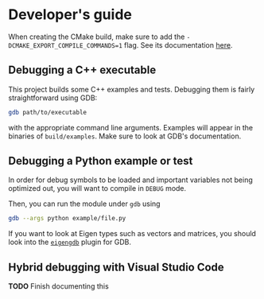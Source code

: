 # Developer's guide

When creating the CMake build, make sure to add the `-DCMAKE_EXPORT_COMPILE_COMMANDS=1` flag. See its documentation [here](https://cmake.org/cmake/help/latest/variable/CMAKE_EXPORT_COMPILE_COMMANDS.html).

## Debugging a C++ executable

This project builds some C++ examples and tests. Debugging them is fairly straightforward using GDB:

```bash
gdb path/to/executable
```

with the appropriate command line arguments. Examples will appear in the binaries of `build/examples`. Make sure to look at GDB's documentation.

## Debugging a Python example or test

In order for debug symbols to be loaded and important variables not being optimized out, you will want to compile in `DEBUG` mode.

Then, you can run the module under `gdb` using

```bash
gdb --args python example/file.py
```

If you want to look at Eigen types such as vectors and matrices, you should look into the [`eigengdb`](https://github.com/dmillard/eigengdb) plugin for GDB.

## Hybrid debugging with Visual Studio Code

**TODO** Finish documenting this
